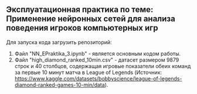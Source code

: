 ## Эксплуатационная практика по теме: Применение нейронных сетей для анализа поведения игроков компьютерных игр
Для запуска кода загрузить репозиторий:
1. Файл "NN_EPraktika_3.ipynb" - является основным кодом работы. 
2. Файл "high_diamond_ranked_10min.csv" - датасет размером 9879 строк и 40 столбцов, содержащая игровые показатели обеих команд за первые 10 минут матча в League of Legends  (Источник: https://www.kaggle.com/datasets/bobbyscience/league-of-legends-diamond-ranked-games-10-min/data).
